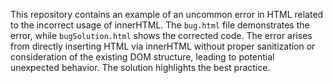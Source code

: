 This repository contains an example of an uncommon error in HTML related to the incorrect usage of innerHTML. The `bug.html` file demonstrates the error, while `bugSolution.html` shows the corrected code.  The error arises from directly inserting HTML via innerHTML without proper sanitization or consideration of the existing DOM structure, leading to potential unexpected behavior. The solution highlights the best practice.